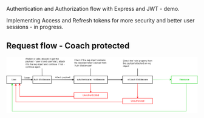 Authentication and Authorization flow with Express and JWT - demo.

Implementing Access and Refresh tokens for more security and better user sessions - in progress.

<h2>Request flow - Coach protected</h2>

<img src="/screenshots/request-flow.png"/>